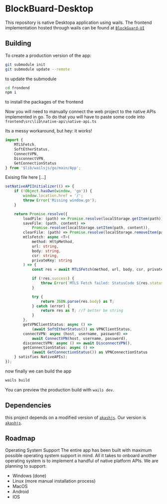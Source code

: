 # BlockBuard-Desktop

This repository is native Desktopa application using wails.
The frontend implementation hosted through wails can be found at [`BlockGuard-UI`](https://github.com/Farsight-CDA/BlockGuard-UI) 

## Building

To create a production version of the app:

```bash
git submodule init
git submodule update --remote
```
to update the submodule 

```bash
cd frondend
npm i
```
to install the packages of the frontend

Now you will need to manually connect the web project to the native APIs implemented in go.
To do that you will have to paste some code into `frontend\src\lib\native-api\native-api.ts`

Its a messy workaround, but hey: it works!

```ts
import {
	MTLSFetch,
	SoftEtherStatus,
	ConnectVPN,
	DisconnectVPN,
	GetConnectionStatus
} from '$lib/wailsjs/go/main/App';
```
Exising file here
[...]
```ts
setNativeAPIInitializer(() => {
    if (!Object.hasOwn(window, 'go')) {
        window.location.href = '/';
        throw Error('Missing window.go');
    }

    return Promise.resolve({
        loadFile: (path) => Promise.resolve(localStorage.getItem(path)),
        saveFile: (path, content) =>
            Promise.resolve(localStorage.setItem(path, content)),
        clearFile: (path) => Promise.resolve(localStorage.removeItem(path)),
        mtlsFetch: async <T>(
            method: HttpMethod,
            url: string,
            body: string,
            csr: string,
            privateKey: string
        ) => {
            const res = await MTLSFetch(method, url, body, csr, privateKey);

            if (!res.success) {
                throw Error(`MTLS Fetch failed: StatusCode ${res.statusCode}`);
            }

            try {
                return JSON.parse(res.body) as T;
            } catch (error) {
                return res as T; //T better be string
            }
        },
        getVPNClientStatus: async () =>
            (await SoftEtherStatus()) as VPNClientStatus,
        connectVPN: async (host, username, password) =>
            await ConnectVPN(host, username, password),
        disconnectVPN: async () => await DisconnectVPN(),
        getConnectionStatus: async () =>
            (await GetConnectionStatus()) as VPNConnectionStatus
    } satisfies NativeAPIs);
});
```

now finally we can build the app

```bash
wails build
```

You can preview the production build with `wails dev`.

## Dependencies

this project depends on a modified version of [`akashjs`](https://github.com/akash-network/akashjs).
Our version is [`akashjs`](https://github.com/Farsight-CDA/akashjs).

## Roadmap

Operating System Support
The entire app has been built with maximum possible operating system support in mind. 
All it takes to onboard another operating system is to implement a handful of native platform APIs.
We are planning to support:
- Windows (done)
- Linux (more manual installation process)
- MacOS
- Android
- IOS
